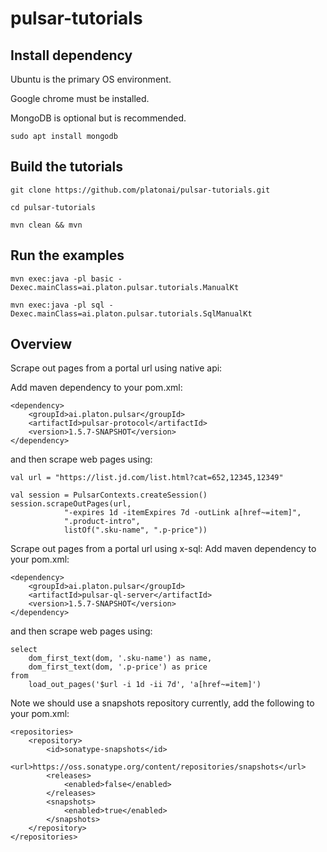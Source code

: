 # pulsar-tutorials

## Install dependency

Ubuntu is the primary OS environment.

Google chrome must be installed.

MongoDB is optional but is recommended.

    sudo apt install mongodb

## Build the tutorials

    git clone https://github.com/platonai/pulsar-tutorials.git
    
    cd pulsar-tutorials

    mvn clean && mvn

## Run the examples

    mvn exec:java -pl basic -Dexec.mainClass=ai.platon.pulsar.tutorials.ManualKt

    mvn exec:java -pl sql -Dexec.mainClass=ai.platon.pulsar.tutorials.SqlManualKt

## Overview

Scrape out pages from a portal url using native api:

Add maven dependency to your pom.xml:

    <dependency>
        <groupId>ai.platon.pulsar</groupId>
        <artifactId>pulsar-protocol</artifactId>
        <version>1.5.7-SNAPSHOT</version>
    </dependency>

and then scrape web pages using:

    val url = "https://list.jd.com/list.html?cat=652,12345,12349"

    val session = PulsarContexts.createSession()
    session.scrapeOutPages(url,
                "-expires 1d -itemExpires 7d -outLink a[href~=item]",
                ".product-intro",
                listOf(".sku-name", ".p-price"))

Scrape out pages from a portal url using x-sql:
Add maven dependency to your pom.xml:

    <dependency>
        <groupId>ai.platon.pulsar</groupId>
        <artifactId>pulsar-ql-server</artifactId>
        <version>1.5.7-SNAPSHOT</version>
    </dependency>

and then scrape web pages using:

    select
        dom_first_text(dom, '.sku-name') as name,
        dom_first_text(dom, '.p-price') as price
    from
        load_out_pages('$url -i 1d -ii 7d', 'a[href~=item]')

Note we should use a snapshots repository currently, add the following to your pom.xml:

    <repositories>
        <repository>
            <id>sonatype-snapshots</id>
            <url>https://oss.sonatype.org/content/repositories/snapshots</url>
            <releases>
                <enabled>false</enabled>
            </releases>
            <snapshots>
                <enabled>true</enabled>
            </snapshots>
        </repository>
    </repositories>